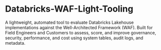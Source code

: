 # Databricks-WAF-Light-Tooling
A lightweight, automated tool to evaluate Databricks Lakehouse implementations against the Well-Architected Framework (WAF). Built for Field Engineers and Customers to assess, score, and improve governance, security, performance, and cost using system tables, audit logs, and metadata.
